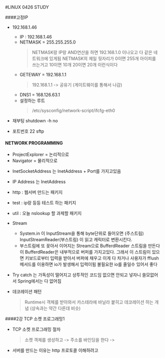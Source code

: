 #LINUX 0426 STUDY

####고정IP

* 192.168.1.46
  * IP : 192.168.1.46
  * NETMASK = 255.255.255.0
    >NETMASK랑 IP랑 AND연산을 하면 192.168.1.0 이나오고 다 같은 네트워크에 있게됨
    NETMASK의 제일 뒷자리가 0이면 255개 아이피를 쓰는거고 10이면 10개 20이면 20개 이런식이다
  * GETEWAY = 192.168.1.1
    >192.168.1.1 -> 공유기 (게이트웨이를 통해서 나감)
  * DNS1 = 168.126.63.1
  * 설정하는 루트
    >/etc/sysconfig/network-script/ifcfg-eth0
* 재부팅 shutdown -h no

* 포트번호 22 sftp

#### NETWORK PROGRAMMING

* ProjectExplorer = 논리적으로
* Navigator = 물리적으로
 >
* InetSocketAddress 는 InetAddress + Port를 가지고있음
* IP Address 는 InetAddress
* http : 웹서버 만드는 패키지
* test : ip랑 등등 테스트 하는 패키지
* util : 오늘 nslookup 할 과제할 패키지

* Stream
  * System.in 이 InputStream을 통해 byte단위로 들어오면 (주스트림) InputStreamReader(부스트림) 이 읽고 캐릭터로 변환시킨다.
  * 부스트림에 또 꽂아서 이어지는 Stream으로 BufferdReader 스트림을 만든다 이 BufferdReader은 내부적으로 버퍼를 가지고있다.
  그래서 이 스트림이 있으면 키보드로부터 입력을 받아서 버퍼에 채우고 이게 다 차거나 사용자가 fflush메서드를 이용하면 io가 발생해서 입력이됨
  불필요한 io를 줄일수 있어서 좋다
* Try catch 는 가독성이 떨어지고 상투적인 코드임 없으면 안되고 넣자니 쓸모없어서 Spring에서는 다 없어짐

* 데코레이션 패턴
  >Runtime시 객체를 받아와서
카스테라에 바닐라 붙히고 데코레이션 하는 개념
(상속과는 약간 다른데 비슷)

####2강 TCP 소켓 프로그래밍1

  * TCP 소켓 프로그래밍 절차
    >소켓 객체를 생성하고 -> 주소를 바인딩을 한다 ->
  * 서버를 만드는 이유는 http 프로토콜 이해하려고
